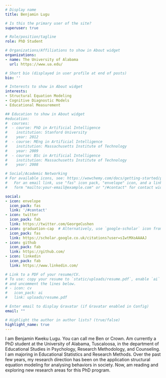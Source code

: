 ```yaml
---
# Display name
title: Benjamin Lugu

# Is this the primary user of the site?
superuser: true

# Role/position/tagline
role: PhD Student

# Organizations/Affiliations to show in About widget
organizations:
- name: The University of Alabama
  url: https://www.ua.edu/

# Short bio (displayed in user profile at end of posts)
bio: ''

# Interests to show in About widget
interests:
- Structural Equation Modeling
- Cognitive Diagnostic Models
- Educational Measurement

## Education to show in About widget
#education:
#  courses:
#  - course: PhD in Artificial Intelligence
#    institution: Stanford University
#    year: 2012
#  - course: MEng in Artificial Intelligence
#    institution: Massachusetts Institute of Technology
#    year: 2009
#  - course: BSc in Artificial Intelligence
#    institution: Massachusetts Institute of Technology
#    year: 2008

# Social/Academic Networking
# For available icons, see: https://wowchemy.com/docs/getting-started/page-builder/#icons
#   For an email link, use "fas" icon pack, "envelope" icon, and a link in the
#   form "mailto:your-email@example.com" or "/#contact" for contact widget.

social:
- icon: envelope
  icon_pack: fas
  link: '/#contact'
- icon: twitter
  icon_pack: fab
  link: https://twitter.com/GeorgeCushen
- icon: graduation-cap  # Alternatively, use `google-scholar` icon from `ai` icon pack
  icon_pack: fas
  link: https://scholar.google.co.uk/citations?user=sIwtMXoAAAAJ
- icon: github
  icon_pack: fab
  link: https://github.com/
- icon: linkedin
  icon_pack: fab
  link: https://www.linkedin.com/

# Link to a PDF of your resume/CV.
# To use: copy your resume to `static/uploads/resume.pdf`, enable `ai` icons in `params.toml`, 
# and uncomment the lines below.
# - icon: cv
#   icon_pack: ai
#   link: uploads/resume.pdf

# Enter email to display Gravatar (if Gravatar enabled in Config)
email: ""

# Highlight the author in author lists? (true/false)
highlight_name: true
---
```


I am Benjamin Kweku Lugu. You can call me Ben or Crown. Am currently a PhD student at the University of Alabama, Tuscaloosa, in the department of Educational Studies in Psychology, Research Methodology, and Counseling. I am majoring in Educational Statistics and Research Methods. Over the past few years, my research direction has been on the application structural equation modeling for analysing behaviors in society. Now, am reading and exploring new research areas for this PhD program.
